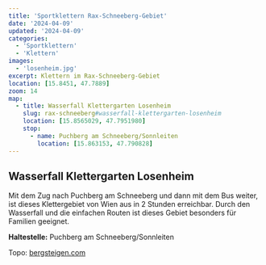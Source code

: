 ```yaml
---
title: 'Sportklettern Rax-Schneeberg-Gebiet'
date: '2024-04-09'
updated: '2024-04-09'
categories:
  - 'Sportklettern'
  - 'Klettern'
images: 
  - 'losenheim.jpg'
excerpt: Klettern im Rax-Schneeberg-Gebiet
location: [15.8451, 47.7889]
zoom: 14
map:
  - title: Wasserfall Klettergarten Losenheim
    slug: rax-schneeberg#wasserfall-klettergarten-losenheim
    location: [15.8565029, 47.7951980]
    stop:
      - name: Puchberg am Schneeberg/Sonnleiten
        location: [15.863153, 47.790828]
---
```


## Wasserfall Klettergarten Losenheim

Mit dem Zug nach Puchberg am Schneeberg und dann mit dem Bus weiter, ist dieses Klettergebiet von Wien aus in 2 Stunden erreichbar. Durch den Wasserfall und die einfachen Routen ist dieses Gebiet besonders für Familien geeignet.

**Haltestelle:** Puchberg am Schneeberg/Sonnleiten

Topo: [bergsteigen.com](https://www.bergsteigen.com/touren/klettergarten/wasserfall-klettergarten-losenheim/)
